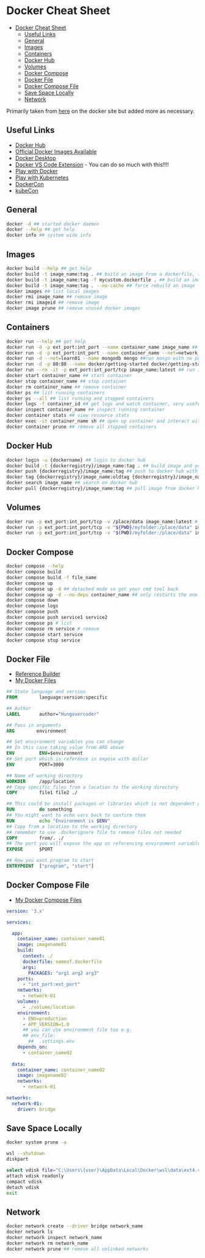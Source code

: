 # Docker Cheat Sheet

- [Docker Cheat Sheet](#docker-cheat-sheet)
  - [Useful Links](#useful-links)
  - [General](#general)
  - [Images](#images)
  - [Containers](#containers)
  - [Docker Hub](#docker-hub)
  - [Volumes](#volumes)
  - [Docker Compose](#docker-compose)
  - [Docker File](#docker-file)
  - [Docker Compose File](#docker-compose-file)
  - [Save Space Locally](#save-space-locally)
  - [Network](#network)

Primarily taken from [here](https://docs.docker.com/get-started/docker_cheatsheet.pdf) on the docker site but added more as necessary.

## Useful Links

- [Docker Hub](https://hub.docker.com/)
- [Official Docker Images Available](https://hub.docker.com/search?image_filter=official&q=)
- [Docker Desktop](https://docs.docker.com/get-docker/)
- [Docker VS Code Extension](https://marketplace.visualstudio.com/items?itemName=ms-azuretools.vscode-docker) - You can do so much with this!!!!
- [Play with Docker](https://labs.play-with-docker.com/)
- [Play with Kubernetes](https://labs.play-with-k8s.com/)
- [DockerCon](https://www.dockercon.com/)
- [kubeCon](https://events.linuxfoundation.org/kubecon-cloudnativecon-europe/)

## General

```bash
docker -d ## started docker daemon
docker --help ## get help
docker info ## system wide info
```

## Images

```bash
docker build --help ## get help
docker build -t image_name:tag . ## build an image from a dockerfile, the "t" stands for tag
docker build -t image_name:tag -f mycustom.dockerfile . ## build an image from a custom named docker file
docker build -t image_name:tag . --no-cache ## force rebuild an image from a dockerfile
docker images ## list local images
docker rmi image_name ## remove image
docker rmi imageid ## remove image
docker image prune ## remove unused docker images
```

## Containers

```bash
docker run --help ## get help
docker run -d -p ext_port:int_port --name container_name image_name ## run docker image with name
docker run -d -p ext_port:int_port --name container_name --net=network_name image_name ## run docker image with name in a network ##
docker run -d --net=learn01 --name mongodb mongo ##run mongo with no ports specified and will pull down if don't have locally, name important here for connection strings
docker run -d -p 80:80 --name docker/getting-started docker/getting-started  ## run getting started image on a container with specific port. The d switch means is not blocking iso allows you to run more commands.
docker run --rm -it -p ext_port:int_port/tcp image_name:latest ## run image interactive. The external port will be what expose outside (e.g. localhost), the internal port is what the app runs on inside
docker start container_name ## start container
docker stop container_name ## stop container
docker rm container_name ## remove container
docker ps ## list running containers
docker ps --all ## list running and stopped containers
docker logs -f container_id ## get logs and watch container, very useful
docker inspect container_name ## inspect running container
docker container stats ## view resource stats
docker exec -it container_name sh ## open up container and interact with it through bash (Interactive Terminal) to see directories etc e.g. ls, cd.., ls etc. Type exit to exit.
docker container prune ## remove all stopped containers
```

## Docker Hub

```bash
docker login -u {dockername} ## login to docker hub
docker build -t {dockerregistry}/image_name:tag . ## build image and you can use tag to add version
docker push {dockerregistry}/image_name:tag ## push to docker hub with tag of version
docker tag {dockerregistry}/image_name:oldtag {dockerregistry}/image_name:newtag ## tag image on docker
docker search image_name ## search on docker hub
docker pull {dockerregistry}/image_name:tag ## pull image from docker hub
```

## Volumes

```bash
docker run -p ext_port:int_port/tcp -v /place/data image_name:latest # add volume command to write data somewhere for state
docker run -p ext_port:int_port/tcp -v "${PWD}/myfolder:/place/data" image_name:latest # windows print working directory, use the current directory instead of "place/data" - make sure in the current directory when running!
docker run -p ext_port:int_port/tcp -v "$(PWD)/myfolder:/place/data" image_name:latest # mac/linux print working directory, use the current directory instead of "place/data" - make sure in the current directory when running!
```

## Docker Compose

```bash
docker compose --help
docker compose build
docker compose build -f file_name
docker compose up
docker compose up -d ## detached mode so get your cmd tool back
docker compose up -d --no-deps container_name ## only restarts the one you specify
docker compose down
docker compose logs
docker compose push
docker compose push service1 service2
docker compose ps # list
docker compose rm service # remove
docker compose start service
docker compose stop service
```

## Docker File

- [Reference Builder](https://docs.docker.com/engine/reference/builder/)
- [My Docker Files](/docker/docker_files/)

```dockerfile
## State language and version
FROM        language:version:specific 

## Author
LABEL       author="Hungovercoder"   

## Pass in arguments
ARG        environment

## Set environment variables you can change
## In this case taking value from ARG above
ENV         ENV=$environment                   
## Set port which is reference in expose with dollar
ENV         PORT=3000                 

## Name of working directory
WORKDIR     /app/location             
## Copy specific files from a location to the working directory
COPY        file1 file2 ./           

## This could be install packages or libraries which is not dependent on your source code
RUN         do something
## You might want to echo vars back to confirm them
RUN         echo "Environment is $ENV"
## Copy from a location to the working directory  
## remember to use .dockerignore file to remove files not needed      
COPY        from/. ./                 
## The port you will expose the app on referencing environment variable
EXPOSE      $PORT   

## How you want program to start
ENTRYPOINT  ["program", "start"]      
```

## Docker Compose File

- [My Docker Compose Files](/docker/docker_compose_files/)

```yaml
version: '3.x'

services:

  app:
    container_name: container_name01
    image: imagename01
    build:
      context: ./
      dockerfile: nameof.dockerfile
      args:
        PACKAGES: "arg1 arg2 arg3"
    ports:
      - "int_port:ext_port"
    networks:
      - network-01
    volumes:
      - ./volume/location
    environment:
      - ENV=production
      - APP_VERSION=1.0
      ## you can use environment file too e.g.
      ## env_file:
        ##  .settings.env
    depends_on: 
      - container_name02
      
  data:
    container_name: container_name02
    image: imagename02
    networks:
      - network-01

networks:
  network-01:
    driver: bridge      
```

## Save Space Locally

```bash
docker system prune -a
```

```bash
wsl --shutdown
diskpart
```

```bash
select vdisk file="C:\Users\{user}\AppData\Local\Docker\wsl\data\ext4.vhdx"
attach vdisk readonly
compact vdisk
detach vdisk
exit
```

## Network

```bash
docker network create --driver bridge network_name
docker network ls
docker network inspect network_name
docker network rm network_name
docker network prune ## remove all unlinked networks
```
